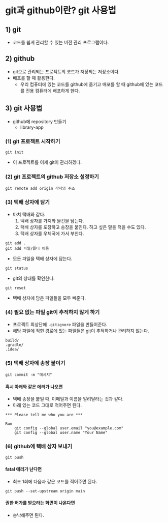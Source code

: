 # git과 github이란? git 사용법
## 1) git
- 코드를 쉽게 관리할 수 있는 버전 관리 프로그램이다.

## 2) github
- git으로 관리되는 프로젝트의 코드가 저장되는 저장소이다.
- 배포를 할 때 활용한다.
	- 우리 컴퓨터에 있는 코드를 github에 옮기고 배포를 할 때 github에 있는 코드를 전용 컴퓨터에 배포하게 한다.

## 3) git 사용법
- github에 repository 만들기
	- library-app
### (1) git 프로젝트 시작하기
```shell
git init
```
- 이 프로젝트를 이제 git이 관리하겠다.

### (2) git 프로젝트의 github 저장소 설정하기
```shell
git remote add origin 각자의 주소
```

### (3) 택배 상자에 담기
- 마치 택배와 같다.
	1. 택배 상자를 가져와 물건을 담는다.
	2. 택배 상자를 포장하고 송장을 붙인다. 하고 싶은 말을 적을 수도 있다.
	3. 택배 상자를 우체국에 가서 부친다.
```shell
git add .
git add 파일/폴더 이름
```
- 모든 파일을 택배 상자에 담는다.

```shell
git status
```
- git의 상태를 확인한다.

```shell
git reset
```
- 택배 상자에 담은 파일들을 모두 빼준다.

### (4) 필요 없는 파일 git이 추적하지 않게 하기
- 프로젝트 최상단에 `.gitignore` 파일을 만들어준다.
- 해당 파일에 적힌 경로에 있는 파일들은 git이 추적하거나 관리하지 않는다.
```
build/  
.gradle/  
.idea/
```

### (5) 택배 상자에 송장 붙이기
```shell
git commit -m "메시지"
```

#### 혹시 아래와 같은 에러가 나오면
- 택배 송장을 붙일 때, 이메일과 이름을 알려달라는 것과 같다.
- 아래 있는 코드 그대로 적어주면 된다.
```shell
*** Please tell me who you are ***

Run
	git config --global user.email "you@example.com"
	git config --global user.name "Your Name"
```

### (6) github에 택배 상자 보내기
```shell
git push
```

#### fatal 에러가 난다면
- 최초 1회에 다음과 같은 코드를 적어주면 된다.
```shell
git push --set-upstream origin main
```

#### 권한 허가를 받으라는 화면이 나온다면
- 승낙해주면 된다.